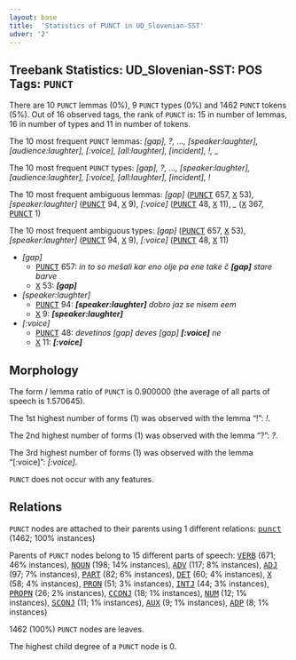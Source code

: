 ```yaml
---
layout: base
title:  'Statistics of PUNCT in UD_Slovenian-SST'
udver: '2'
---
```


## Treebank Statistics: UD_Slovenian-SST: POS Tags: `PUNCT`

There are 10 `PUNCT` lemmas (0%), 9 `PUNCT` types (0%) and 1462 `PUNCT` tokens (5%).
Out of 16 observed tags, the rank of `PUNCT` is: 15 in number of lemmas, 16 in number of types and 11 in number of tokens.

The 10 most frequent `PUNCT` lemmas: <em>[gap], ?, …, [speaker:laughter], [audience:laughter], [:voice], [all:laughter], [incident], !, _</em>

The 10 most frequent `PUNCT` types:  <em>[gap], ?, …, [speaker:laughter], [audience:laughter], [:voice], [all:laughter], [incident], !</em>

The 10 most frequent ambiguous lemmas: <em>[gap]</em> (<tt><a href="sl_sst-pos-PUNCT.html">PUNCT</a></tt> 657, <tt><a href="sl_sst-pos-X.html">X</a></tt> 53), <em>[speaker:laughter]</em> (<tt><a href="sl_sst-pos-PUNCT.html">PUNCT</a></tt> 94, <tt><a href="sl_sst-pos-X.html">X</a></tt> 9), <em>[:voice]</em> (<tt><a href="sl_sst-pos-PUNCT.html">PUNCT</a></tt> 48, <tt><a href="sl_sst-pos-X.html">X</a></tt> 11), <em>_</em> (<tt><a href="sl_sst-pos-X.html">X</a></tt> 367, <tt><a href="sl_sst-pos-PUNCT.html">PUNCT</a></tt> 1)

The 10 most frequent ambiguous types:  <em>[gap]</em> (<tt><a href="sl_sst-pos-PUNCT.html">PUNCT</a></tt> 657, <tt><a href="sl_sst-pos-X.html">X</a></tt> 53), <em>[speaker:laughter]</em> (<tt><a href="sl_sst-pos-PUNCT.html">PUNCT</a></tt> 94, <tt><a href="sl_sst-pos-X.html">X</a></tt> 9), <em>[:voice]</em> (<tt><a href="sl_sst-pos-PUNCT.html">PUNCT</a></tt> 48, <tt><a href="sl_sst-pos-X.html">X</a></tt> 11)


* <em>[gap]</em>
  * <tt><a href="sl_sst-pos-PUNCT.html">PUNCT</a></tt> 657: <em>in to so mešali kar eno olje pa ene take č <b>[gap]</b> stare barve</em>
  * <tt><a href="sl_sst-pos-X.html">X</a></tt> 53: <em><b>[gap]</b></em>
* <em>[speaker:laughter]</em>
  * <tt><a href="sl_sst-pos-PUNCT.html">PUNCT</a></tt> 94: <em><b>[speaker:laughter]</b> dobro jaz se nisem eem</em>
  * <tt><a href="sl_sst-pos-X.html">X</a></tt> 9: <em><b>[speaker:laughter]</b></em>
* <em>[:voice]</em>
  * <tt><a href="sl_sst-pos-PUNCT.html">PUNCT</a></tt> 48: <em>devetinos [gap] deves [gap] <b>[:voice]</b> ne</em>
  * <tt><a href="sl_sst-pos-X.html">X</a></tt> 11: <em><b>[:voice]</b></em>

## Morphology

The form / lemma ratio of `PUNCT` is 0.900000 (the average of all parts of speech is 1.570645).

The 1st highest number of forms (1) was observed with the lemma “!”: <em>!</em>.

The 2nd highest number of forms (1) was observed with the lemma “?”: <em>?</em>.

The 3rd highest number of forms (1) was observed with the lemma “[:voice]”: <em>[:voice]</em>.

`PUNCT` does not occur with any features.


## Relations

`PUNCT` nodes are attached to their parents using 1 different relations: <tt><a href="sl_sst-dep-punct.html">punct</a></tt> (1462; 100% instances)

Parents of `PUNCT` nodes belong to 15 different parts of speech: <tt><a href="sl_sst-pos-VERB.html">VERB</a></tt> (671; 46% instances), <tt><a href="sl_sst-pos-NOUN.html">NOUN</a></tt> (198; 14% instances), <tt><a href="sl_sst-pos-ADV.html">ADV</a></tt> (117; 8% instances), <tt><a href="sl_sst-pos-ADJ.html">ADJ</a></tt> (97; 7% instances), <tt><a href="sl_sst-pos-PART.html">PART</a></tt> (82; 6% instances), <tt><a href="sl_sst-pos-DET.html">DET</a></tt> (60; 4% instances), <tt><a href="sl_sst-pos-X.html">X</a></tt> (58; 4% instances), <tt><a href="sl_sst-pos-PRON.html">PRON</a></tt> (51; 3% instances), <tt><a href="sl_sst-pos-INTJ.html">INTJ</a></tt> (44; 3% instances), <tt><a href="sl_sst-pos-PROPN.html">PROPN</a></tt> (26; 2% instances), <tt><a href="sl_sst-pos-CCONJ.html">CCONJ</a></tt> (18; 1% instances), <tt><a href="sl_sst-pos-NUM.html">NUM</a></tt> (12; 1% instances), <tt><a href="sl_sst-pos-SCONJ.html">SCONJ</a></tt> (11; 1% instances), <tt><a href="sl_sst-pos-AUX.html">AUX</a></tt> (9; 1% instances), <tt><a href="sl_sst-pos-ADP.html">ADP</a></tt> (8; 1% instances)

1462 (100%) `PUNCT` nodes are leaves.

The highest child degree of a `PUNCT` node is 0.

